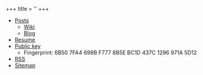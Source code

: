 +++
title = ''
+++

- [Posts](/posts)
  - [Wiki](/categories/wiki)
  - [Blog](/categories/blog)
- [Resume](/resume)
- [Public key](/pubkey.asc) 
  - Fingerprint: 6B50 7FA4 698B F777 8B5E  BC1D 437C 1296 971A 5D12
- [RSS](/index.xml)
- [Sitemap](/sitemap.xml)
